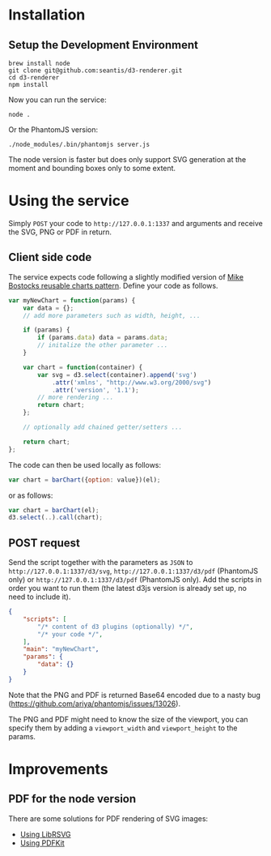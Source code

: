 # Installation

## Setup the Development Environment

```
brew install node
git clone git@github.com:seantis/d3-renderer.git
cd d3-renderer
npm install
```

Now you can run the service:

```
node .
```

Or the PhantomJS version:

```
./node_modules/.bin/phantomjs server.js
```

The node version is faster but does only support SVG generation at the moment and bounding boxes only to some extent.

# Using the service

Simply `POST` your code to `http://127.0.0.1:1337` and arguments and receive the SVG, PNG or PDF in return.

## Client side code

The service expects code following a slightly modified version of [Mike Bostocks reusable charts pattern](https://bost.ocks.org/mike/chart).
Define your code as follows.

```javascript
var myNewChart = function(params) {
    var data = {};
    // add more parameters such as width, height, ...

    if (params) {
        if (params.data) data = params.data;
        // initalize the other parameter ...
    }

    var chart = function(container) {
        var svg = d3.select(container).append('svg')
            .attr('xmlns', "http://www.w3.org/2000/svg")
            .attr('version', '1.1');
        // more rendering ...
        return chart;
    };

    // optionally add chained getter/setters ...

    return chart;
};
```

The code can then be used locally as follows:
```javascript
var chart = barChart({option: value})(el);
```

or as follows:

```javascript
var chart = barChart(el);
d3.select(..).call(chart);
```

## POST request

Send the script together with the parameters as `JSON` to `http://127.0.0.1:1337/d3/svg`, `http://127.0.0.1:1337/d3/pdf` (PhantomJS only) or `http://127.0.0.1:1337/d3/pdf` (PhantomJS only).
Add the scripts in order you want to run them (the latest d3js version is already set up, no need to include it).

```json
{
    "scripts": [
        "/* content of d3 plugins (optionally) */",
        "/* your code */",
    ],
    "main": "myNewChart",
    "params": {
        "data": {}
    }
}
```

Note that the PNG and PDF is returned Base64 encoded due to a nasty bug (https://github.com/ariya/phantomjs/issues/13026).

The PNG and PDF might need to know the size of the viewport, you can specify them by adding a `viewport_width` and `viewport_height` to the params.

# Improvements

## PDF for the node version

There are some solutions for PDF rendering of SVG images:
- [Using LibRSVG](https://github.com/2gis/node-rsvg)
- [Using PDFKit](https://github.com/devongovett/svgkit)
